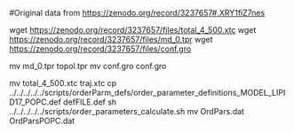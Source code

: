 #Original data from https://zenodo.org/record/3237657#.XRY1fiZ7nes



wget  https://zenodo.org/record/3237657/files/total_4_500.xtc
wget  https://zenodo.org/record/3237657/files/md_0.tpr
wget  https://zenodo.org/record/3237657/files/conf.gro

mv  md_0.tpr topol.tpr
mv  conf.gro conf.gro

mv  total_4_500.xtc traj.xtc
cp  ../../../../../scripts/orderParm_defs/order_parameter_definitions_MODEL_LIPID17_POPC.def defFILE.def
sh ../../../../../scripts/order_parameters_calculate.sh
mv OrdPars.dat OrdParsPOPC.dat

